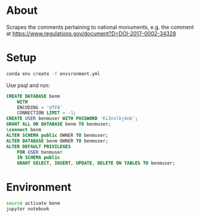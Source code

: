 # About
Scrapes the comments pertaining to national monuments, e.g. the comment at
https://www.regulations.gov/document?D=DOI-2017-0002-34328

# Setup
```sh
conda env create -f environment.yml
```

Use psql and run:
```sql
CREATE DATABASE benm
    WITH 
    ENCODING = 'UTF8'
    CONNECTION LIMIT = -1;
CREATE USER benmuser WITH PASSWORD 'Ki3nslkj4nb';
GRANT ALL ON DATABASE benm TO benmuser;
\connect benm
ALTER SCHEMA public OWNER TO benmuser;
ALTER DATABASE benm OWNER TO benmuser;
ALTER DEFAULT PRIVILEGES 
    FOR USER benmuser
    IN SCHEMA public
    GRANT SELECT, INSERT, UPDATE, DELETE ON TABLES TO benmuser;
```

# Environment
```sh
source activate benm
jupyter notebook
```